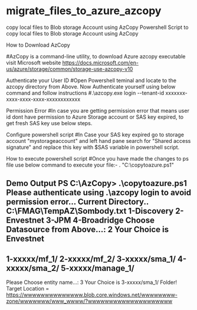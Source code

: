 # migrate_files_to_azure_azcopy
copy local files to Blob storage Account using AzCopy
Powershell Script to copy local files to Blob storage Account using AzCopy

How to Download AzCopy

#AzCopy is a command-line utility, to download Azure azcopy executable visit Microsoft website https://docs.microsoft.com/en-us/azure/storage/common/storage-use-azcopy-v10

Authenticate your User ID
#Open Powershell teminal and locate to the azcopy directory from Above. Now Authenticate yourself using below command and follow instructions
#.\azcopy.exe login --tenant-id xxxxxxx-xxxx-xxxx-xxxx-xxxxxxxxxxxx

Permission Error
#In case you are getting permission error that means user id dont have permission to Azure Storage account or SAS key expired, to get fresh SAS key use below steps.

Configure powershell script
#In Case your SAS key expired go to storage account "mystorageaccount" and left hand pane search for "Shared access signature" and replace this key with $SAS variable in powershell script.

How to execute powershell script
#Once you have made the changes to ps file use below command to execute your file:-
. "C:\copytoazure.ps1"

Demo Output
PS C:\AzCopy> .\copytoazure.ps1
Please authenticate using .\azcopy login to avoid permission error...
Current Directory..
C:\FMAG\TempAZ\Sombody.txt
1-Discovery
2-Envestnet
3-JPM
4-Broadridge
Choose Datasource from Above...: 2
Your Choice is Envestnet
-------------------------------
1-xxxxx/mf_1/
2-xxxxx/mf_2/
3-xxxxx/sma_1/
4-xxxxx/sma_2/
5-xxxxx/manage_1/
-------------------------------
Please Choose entity name...: 3
Your Choice is 3-xxxxx/sma_1/ Folder!
Target Location =
https://wwwwwwwwwwwwww.blob.core.windows.net/wwwwwwww-zone/wwwwwww/www_wwww/?wwwwwwwwwwwwwwwwwwww
